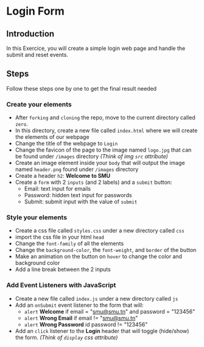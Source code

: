 # Login Form

## Introduction
In this Exercice, you will create a simple login web page and handle the submit and reset events.

## Steps

Follow these steps one by one to get the final result needed

### Create your elements

* After `forking` and `cloning` the repo, move to the current directory called `zero`.
* In this directory, create a new file called `index.html` where we will create the elements of our webpage
* Change the title of the webpage to `Login`
* Change the favicon of the page to the image named `logo.jpg` that can be found under `/images` directory *(Think of img `src` attribute)*
* Create an image element inside your `body` that will output the image named `header.png` found under `/images` directory
* Create a header `h2`: **Welcome to SMU**
* Create a `form` with 2 `inputs` (and 2 labels) and a `submit` button:
    * Email: text input for emails
    * Password: hidden text input for passwords
    * Submit: submit input with the value of `submit`

### Style your elements

* Create a css file called `styles.css` under a new directory called `css`
* import the css file in your html `head`
* Change the `font-family` of all the elements
* Change the `background-color`, the `font-weight`, and `border` of the button
* Make an animation on the button on `hover` to change the color and background color
* Add a line break between the 2 inputs

### Add Event Listeners with JavaScript

* Create a new file called `index.js` under a new directory called `js`
* Add an `onSubmit` event listener to the form that will:
    * `alert` **Welcome** if email = "smu@smu.tn" and password = "123456"
    * `alert` **Wrong Email** if email != "smu@smu.tn"
    * `alert` **Wrong Password** id password != "123456"
* Add an `click` listener to the **Login** header that will toggle (hide/show) the form. *(Think of `display` css attribute)*
